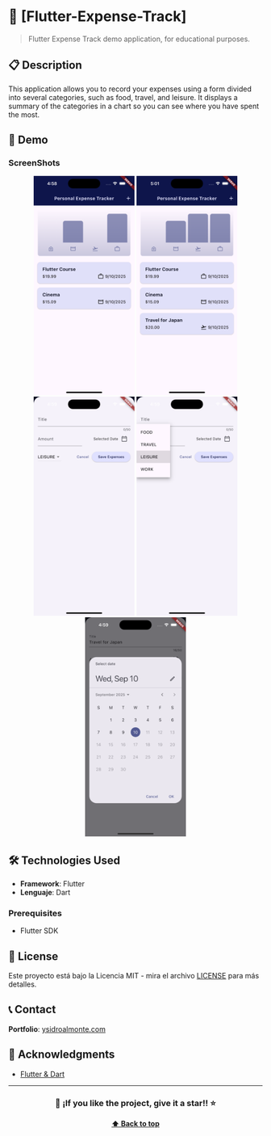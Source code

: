 
# 📱 [Flutter-Expense-Track]

> Flutter Expense Track demo application, for educational purposes.

## 📋 Description

This application allows you to record your expenses using a form divided into several categories, such as food, travel, and leisure. It displays a summary of the categories in a chart so you can see where you have spent the most.

## 📱 Demo

### ScreenShots
<div align="center">

  <img src="demo/1.png" width="200" alt="Pantalla Principal"/>
  <img src="demo/2.png" width="200" alt="Pantalla Principal"/>
  <img src="demo/3.png" width="200" alt="Pantalla Principal"/>
  <img src="demo/4.png" width="200" alt="Pantalla Principal"/>
  <img src="demo/5.png" width="200" alt="Pantalla Principal"/>

</div>



## 🛠️  Technologies Used

- **Framework**: Flutter
- **Lenguaje**:  Dart 



### Prerequisites
- Flutter SDK

## 📄 License

Este proyecto está bajo la Licencia MIT - mira el archivo [LICENSE](LICENSE) para más detalles.

## 📞 Contact

**Portfolio**: [ysidroalmonte.com](https://ysidroalmonte.com)

## 🙏 Acknowledgments

- [Flutter & Dart ](https://www.udemy.com/course/learn-flutter-dart-to-build-ios-android-apps/)

---

<div align="center">

### 🌟 ¡If you like the project, give it a star!! ⭐

**[⬆ Back to top](#-flutter-expense-track)**

</div>

